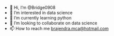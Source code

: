 - 👋 Hi, I’m @Bridge0908
- 👀 I’m interested in data science
- 🌱 I’m currently learning python
- 💞️ I’m looking to collaborate on data science
- 📫 How to reach me brajendra.mca@hotmail.com 

<!---
Bridge0908/Bridge0908 is a ✨ special ✨ repository because its `README.md` (this file) appears on your GitHub profile.
You can click the Preview link to take a look at your changes.
--->
